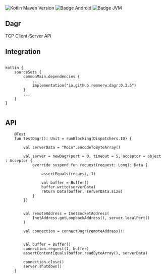 <div>
    <div>
        <img src="https://img.shields.io/maven-central/v/io.github.remmerw/asen" alt="Kotlin Maven Version" />
        <img src="https://img.shields.io/badge/Platform-Android-brightgreen.svg?logo=android" alt="Badge Android" />
        <img src="https://img.shields.io/badge/Platform-JVM-8A2BE2.svg?logo=openjdk" alt="Badge JVM" />
    </div>
</div>

## Dagr
TCP Client-Server API 



## Integration

```
    
kotlin {
    sourceSets {
        commonMain.dependencies {
            ...
            implementation("io.github.remmerw:dagr:0.3.5")
        }
        ...
    }
}
    
```

## API

```
    @Test
    fun testDagr(): Unit = runBlocking(Dispatchers.IO) {

        val serverData = "Moin".encodeToByteArray()

        val server = newDagr(port = 0, timeout = 5, acceptor = object : Acceptor {
            override suspend fun request(request: Long): Data {

                assertEquals(request, 1)

                val buffer = Buffer()
                buffer.write(serverData)
                return Data(buffer, serverData.size)
            }
        })


        val remoteAddress = InetSocketAddress(
            InetAddress.getLoopbackAddress(), server.localPort()
        )

        val connection = connectDagr(remoteAddress)!!


        val buffer = Buffer()
        connection.request(1, buffer)
        assertContentEquals(buffer.readByteArray(), serverData)

        connection.close()
        server.shutdown()
    }
```




